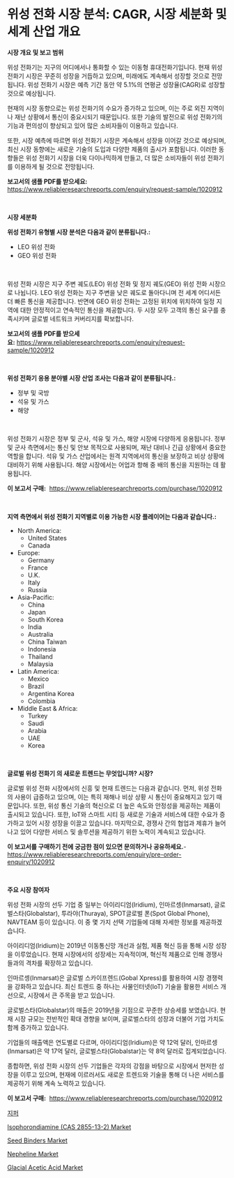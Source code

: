 <p><h1>위성 전화 시장 분석: CAGR, 시장 세분화 및 세계 산업 개요</h1></p><p><strong>시장 개요 및 보고 범위</strong></p>
<p><p>위성 전화기는 지구의 어디에서나 통화할 수 있는 이동형 휴대전화기입니다. 현재 위성 전화기 시장은 꾸준히 성장을 거듭하고 있으며, 미래에도 계속해서 성장할 것으로 전망됩니다. 위성 전화기 시장은 예측 기간 동안 약 5.1%의 연평균 성장율(CAGR)로 성장할 것으로 예상됩니다.</p><p>현재의 시장 동향으로는 위성 전화기의 수요가 증가하고 있으며, 이는 주로 외진 지역이나 재난 상황에서 통신이 중요시되기 때문입니다. 또한 기술의 발전으로 위성 전화기의 기능과 편의성이 향상되고 있어 많은 소비자들이 이용하고 있습니다.</p><p>또한, 시장 예측에 따르면 위성 전화기 시장은 계속해서 성장을 이어갈 것으로 예상되며, 최신 시장 동향에는 새로운 기술의 도입과 다양한 제품의 출시가 포함됩니다. 이러한 동향들은 위성 전화기 시장을 더욱 다이나믹하게 만들고, 더 많은 소비자들이 위성 전화기를 이용하게 될 것으로 전망됩니다.</p></p>
<p><strong>보고서의 샘플 PDF를 받으세요:</strong> <a href="https://www.reliableresearchreports.com/enquiry/request-sample/1020912">https://www.reliableresearchreports.com/enquiry/request-sample/1020912</a></p>
<p>&nbsp;</p>
<p><strong>시장 세분화</strong></p>
<p><strong>위성 전화기 유형별 시장 분석은 다음과 같이 분류됩니다.:</strong></p>
<p><ul><li>LEO 위성 전화</li><li>GEO 위성 전화</li></ul></p>
<p>&nbsp;</p>
<p><p>위성 전화 시장은 지구 주변 궤도(LEO) 위성 전화 및 정지 궤도(GEO) 위성 전화 시장으로 나뉩니다. LEO 위성 전화는 지구 주변을 낮은 궤도로 돌아다니며 전 세계 어디서든 더 빠른 통신을 제공합니다. 반면에 GEO 위성 전화는 고정된 위치에 위치하여 일정 지역에 대한 안정적이고 연속적인 통신을 제공합니다. 두 시장 모두 고객의 통신 요구를 충족시키며 글로벌 네트워크 커버리지를 확보합니다.</p></p>
<p><strong>보고서의 샘플 PDF를 받으세요:</strong>&nbsp;<a href="https://www.reliableresearchreports.com/enquiry/request-sample/1020912">https://www.reliableresearchreports.com/enquiry/request-sample/1020912</a></p>
<p>&nbsp;</p>
<p><strong> 위성 전화기 응용 분야별 시장 산업 조사는 다음과 같이 분류됩니다.:</strong></p>
<p><ul><li>정부 및 국방</li><li>석유 및 가스</li><li>해양</li></ul></p>
<p>&nbsp;</p>
<p><p>위성 전화기 시장은 정부 및 군사, 석유 및 가스, 해양 시장에 다양하게 응용됩니다. 정부 및 군사 측면에서는 통신 및 안보 목적으로 사용되며, 재난 대비나 긴급 상황에서 중요한 역할을 합니다. 석유 및 가스 산업에서는 원격 지역에서의 통신을 보장하고 비상 상황에 대비하기 위해 사용됩니다. 해양 시장에서는 어업과 항해 중 배의 통신을 지원하는 데 활용됩니다.</p></p>
<p><strong>이 보고서 구매:</strong>&nbsp; <a href="https://www.reliableresearchreports.com/purchase/1020912">https://www.reliableresearchreports.com/purchase/1020912</a></p>
<p>&nbsp;</p>
<p><strong>지역 측면에서 위성 전화기 지역별로 이용 가능한 시장 플레이어는 다음과 같습니다.:</strong></p>
<p><ul>
    <li>
        North America:
        <ul>
            <li>United States</li>
            <li>Canada</li>
        </ul>
    </li>
    <li>
        Europe:
        <ul>
            <li>Germany</li>
            <li>France</li>
            <li>U.K.</li>
            <li>Italy</li>
            <li>Russia</li>
        </ul>
    </li>
    <li>
        Asia-Pacific:
        <ul>
            <li>China</li>
            <li>Japan</li>
            <li>South Korea</li>
            <li>India</li>
            <li>Australia</li>
            <li>China Taiwan</li>
            <li>Indonesia</li>
            <li>Thailand</li>
            <li>Malaysia</li>
        </ul>
    </li>
    <li>
        Latin America:
        <ul>
            <li>Mexico</li>
            <li>Brazil</li>
            <li>Argentina Korea</li>
            <li>Colombia</li>
        </ul>
    </li>
    <li>
        Middle East & Africa:
        <ul>
            <li>Turkey</li>
            <li>Saudi</li>
            <li>Arabia</li>
            <li>UAE</li>
            <li>Korea</li>
        </ul>
    </li>
    </ul></p>
<p>&nbsp;</p>
<p><strong>글로벌 위성 전화기 의 새로운 트렌드는 무엇입니까? 시장?</strong></p>
<p><p>글로벌 위성 전화 시장에서의 신흥 및 현재 트렌드는 다음과 같습니다. 먼저, 위성 전화의 사용이 급증하고 있으며, 이는 특히 재해나 비상 상황 시 통신이 중요해지고 있기 때문입니다. 또한, 위성 통신 기술의 혁신으로 더 높은 속도와 안정성을 제공하는 제품이 출시되고 있습니다. 또한, IoT와 스마트 시티 등 새로운 기술과 서비스에 대한 수요가 증가하고 있어 시장 성장을 이끌고 있습니다. 마지막으로, 경쟁사 간의 협업과 제휴가 늘어나고 있어 다양한 서비스 및 솔루션을 제공하기 위한 노력이 계속되고 있습니다.</p></p>
<p><strong>이 보고서를 구매하기 전에 궁금한 점이 있으면 문의하거나 공유하세요.</strong>- <a href="https://www.reliableresearchreports.com/enquiry/pre-order-enquiry/1020912">https://www.reliableresearchreports.com/enquiry/pre-order-enquiry/1020912</a></p>
<p>&nbsp;</p>
<p><strong>주요 시장 참여자</strong></p>
<p><p>위성 전화 시장의 선두 기업 중 일부는 아이리디엄(Iridium), 인마르셍(Inmarsat), 글로벌스타(Globalstar), 투라야(Thuraya), SPOT글로벌 폰(Spot Global Phone), NAVTEAM 등이 있습니다. 이 중 몇 가지 선택 기업들에 대해 자세한 정보를 제공하겠습니다.</p><p>아이리디엄(Iridium)는 2019년 이동통신망 개선과 실험, 제품 혁신 등을 통해 시장 성장을 이루었습니다. 현재 시장에서의 성장세는 지속적이며, 혁신적 제품으로 인해 경쟁사들과의 격차를 확장하고 있습니다.</p><p>인마르셍(Inmarsat)은 글로벌 스카이프렌드(Gobal Xpress)를 활용하여 시장 경쟁력을 강화하고 있습니다. 최신 트렌드 중 하나는 사물인터넷(IoT) 기술을 활용한 서비스 개선으로, 시장에서 큰 주목을 받고 있습니다.</p><p>글로벌스타(Globalstar)의 매출은 2019년을 기점으로 꾸준한 상승세를 보였습니다. 현재 시장 규모는 전반적인 확대 경향을 보이며, 글로벌스타의 성장과 더불어 기업 가치도 함께 증가하고 있습니다.</p><p>기업들의 매출액은 연도별로 다르며, 아이리디엄(Iridium)은 약 12억 달러, 인마르셍(Inmarsat)은 약 17억 달러, 글로벌스타(Globalstar)는 약 8억 달러로 집계되었습니다.</p><p>종합하면, 위성 전화 시장의 선두 기업들은 각자의 강점을 바탕으로 시장에서 현저한 성장을 이루고 있으며, 현재에 이르러서도 새로운 트렌드와 기술을 통해 더 나은 서비스를 제공하기 위해 계속 노력하고 있습니다.</p></p>
<p><strong>이 보고서 구매:</strong>&nbsp;&nbsp;<a href="https://www.reliableresearchreports.com/purchase/1020912">https://www.reliableresearchreports.com/purchase/1020912</a></p>
<p><p><a href="https://github.com/hxzi07639916/Market-Research-Report-List-1/blob/main/7294102189363.md">지퍼</a></p><p><a href="https://view.publitas.com/reportprime-1/isophorondiamine-cas-2855-13-2-market-provides-a-comprehensive-analysis-including-a-macro-overview-of-the-market-as-well-as-micro-details-such-as-market-size-and-competitive-landscape/">Isophorondiamine (CAS 2855-13-2) Market</a></p><p><a href="https://woozy-pyroraptor-a1f.notion.site/Seed-Binders-Market-Size-Growing-and-Forecasted-for-period-from-2024-2031-and-provides-complete-ma-5bb5196b49ff4cf397e960f77559634f">Seed Binders Market</a></p><p><a href="https://github.com/Paul14Anderson63/Market-Research-Report-List-3/blob/main/nepheline-market.md">Nepheline Market</a></p><p><a href="https://issuu.com/reportprime-2/docs/glacial-acetic-acid-market-size-2030.pptx">Glacial Acetic Acid Market</a></p></p>
